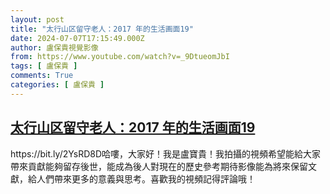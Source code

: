 ```yaml
---
layout: post
title: "太行山区留守老人：2017 年的生活画面19"
date: 2024-07-07T17:15:49.000Z
author: 盧保貴視覺影像
from: https://www.youtube.com/watch?v=_9DtueomJbI
tags: [ 盧保貴 ]
comments: True
categories: [ 盧保貴 ]
---
```

<!--1720372549000-->
[太行山区留守老人：2017 年的生活画面19](https://www.youtube.com/watch?v=_9DtueomJbI)
------

<div>
https://bit.ly/2YsRD8D哈嘍，大家好！我是盧寶貴！我拍攝的視頻希望能給大家帶來貢獻能夠留存後世，能成為後人對現在的歷史參考期待影像能為將來保留文獻，給人們帶來更多的意義與思考。喜歡我的視頻記得評論哦！
</div>
